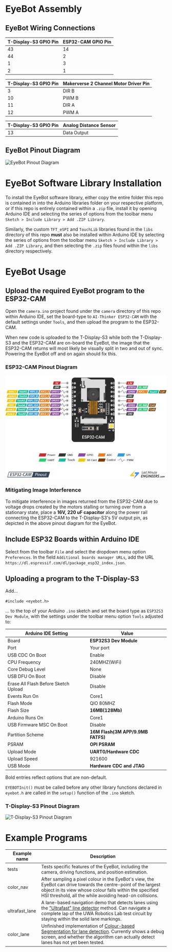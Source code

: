 # EyeBot Assembly

## EyeBot Wiring Connections

| T-Display-S3 GPIO Pin | ESP32-CAM GPIO Pin |
|-----------------------|-----------------------|
| 43 | 14 |
| 44 | 2 |
| 1 | 3 |
| 2 | 1 |

| T-Display-S3 GPIO Pin | Makerverse 2 Channel Motor Driver Pin |
|-----------------------|-----------------|
| 3 | DIR B |
| 10 | PWM B |
| 11 | DIR A | 
| 12 | PWM A |

| T-Display-S3 GPIO Pin | Analog Distance Sensor |
|-----------------------|------------------------|
| 13 | Data Output |

## EyeBot Pinout Diagram

![EyeBot Pinout Diagram](./pinouts/eyebot.png)

# EyeBot Software Library Installation

To install the EyeBot software library, either copy the entire folder this repo is contained in into the
Arduino libraries folder on your respective platform, or if this repo is entirely contained within a `.zip` file, install it by opening Arduino IDE and selecting the series of options from the toolbar menu `Sketch > Include Library > Add .ZIP Library`.

Similarly, the custom ```TFT_eSPI``` and ```TouchLib``` libraries found in the `libs` directory of this repo **must** also be installed within Arduino IDE by selecting the series of options from the toolbar menu `Sketch > Include Library > Add .ZIP Library`, and then selecting the `.zip` files found within the `libs` directory respectively.

# EyeBot Usage

## Upload the required EyeBot program to the ESP32-CAM

Open the `camera.ino` project found under the `camera` directory of this repo within Arduino IDE, set the board-type to `AI-Thinker ESP32-CAM` with the default settings under `Tools`, and then upload the program to the ESP32-CAM.

When new code is uploaded to the T-Display-S3 while both the T-Display-S3 and the ESP32-CAM are on-board the EyeBot, the image that the ESP32-CAM returns will most likely be visually split in two and out of sync. Powering the EyeBot off and on again should fix this.

### ESP32-CAM Pinout Diagram

![ESP32-CAM Pinout Diagram](./pinouts/esp32-cam.png)

### Mitigating Image Interference

To mitigate interference in images returned from the ESP32-CAM due to voltage drops created by the motors stalling or turning over from a stationary state, place a **16V, 220 uF capacitor** along the power rail connecting the ESP32-CAM to the T-Display-S3's 5V output pin, as depicted in the above pinout diagram for the EyeBot.

## Include ESP32 Boards within Arduino IDE

Select from the toolbar `File` and select the dropdown menu option `Preferences`.
In the field `Additional boards manager URLs`, add the URL `https://dl.espressif.com/dl/package_esp32_index.json`.

## Uploading a program to the T-Display-S3

Add...

```#include <eyebot.h>```

... to the top of your Arduino ```.ino``` sketch and set the board type as `ESP32S3 Dev Module`,
with the settings under the toolbar menu option `Tools` adjusted to:

| Arduino IDE Setting                  | Value                             |
| ------------------------------------ | --------------------------------- |
| Board                                | **ESP32S3 Dev Module**            |
| Port                                 | Your port                         |
| USB CDC On Boot                      | Enable                            |
| CPU Frequency                        | 240MHZ(WiFi)                      |
| Core Debug Level                     | None                              |
| USB DFU On Boot                      | Disable                           |
| Erase All Flash Before Sketch Upload | Disable                           |
| Events Run On                        | Core1                             |
| Flash Mode                           | QIO 80MHZ                         |
| Flash Size                           | **16MB(128Mb)**                   |
| Arduino Runs On                      | Core1                             |
| USB Firmware MSC On Boot             | Disable                           |
| Partition Scheme                     | **16M Flash(3M APP/9.9MB FATFS)** |
| PSRAM                                | **OPI PSRAM**                     |
| Upload Mode                          | **UART0/Hardware CDC**            |
| Upload Speed                         | 921600                            |
| USB Mode                             | **Hardware CDC and JTAG**                  |

Bold entries reflect options that are non-default.

`EYEBOTInit()` must be called before any other library functions declared in `eyebot.h` are called in the `setup()` function
of the `.ino` sketch.

### T-Display-S3 Pinout Diagram

![T-Display-S3 Pinout Diagram](./pinouts/t-display-s3-touch.png)

# Example Programs

| Example name | Description |
| ------------ | ----------- |
| tests         | Tests specific features of the EyeBot, including the camera, driving functions, and position estimation. |
| color_nav | After sampling a pixel colour in the EyeBot's view, the EyeBot can drive towards the centre-point of the largest object in its view whose colour falls within the specified HSI threshold, all the while avoiding head-on collisions. |
| ultrafast_lane | A lane-based navigation demo that detects lanes using the ["Ultrafast" line detector](https://www.spiedigitallibrary.org/journals/journal-of-electronic-imaging/volume-31/issue-4/043019/Ultrafast-line-detector/10.1117/1.JEI.31.4.043019.short) method. Can navigate a complete lap of the UWA Robotics Lab test circuit by staying within the solid lane markings. |
| color_lane | Unfinished implementation of [Colour-based Segmentation for lane detection](https://ieeexplore.ieee.org/document/1505186). Currently shows a debug screen, and whether the algorithm can actually detect lanes has not yet been tested. |